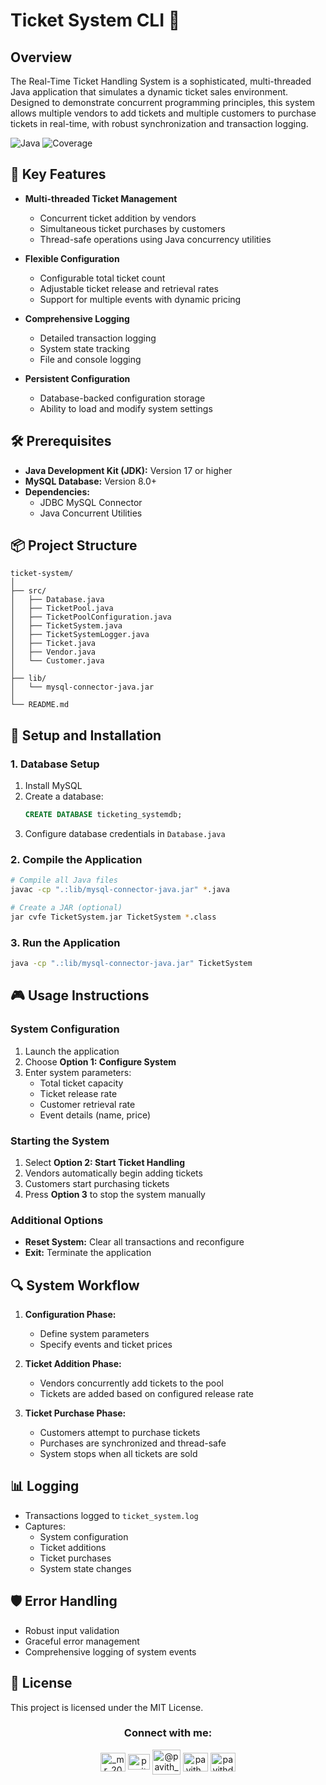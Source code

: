 # Ticket System CLI 🎫

## Overview

The Real-Time Ticket Handling System is a sophisticated, multi-threaded Java application that simulates a dynamic ticket sales environment. Designed to demonstrate concurrent programming principles, this system allows multiple vendors to add tickets and multiple customers to purchase tickets in real-time, with robust synchronization and transaction logging.

![Java](https://img.shields.io/badge/Java-17+-blue?logo=java&logoColor=white)
![Coverage](https://img.shields.io/badge/coverage-100%25-yellow)

## 🌟 Key Features

- **Multi-threaded Ticket Management**
  - Concurrent ticket addition by vendors
  - Simultaneous ticket purchases by customers
  - Thread-safe operations using Java concurrency utilities

- **Flexible Configuration**
  - Configurable total ticket count
  - Adjustable ticket release and retrieval rates
  - Support for multiple events with dynamic pricing

- **Comprehensive Logging**
  - Detailed transaction logging
  - System state tracking
  - File and console logging

- **Persistent Configuration**
  - Database-backed configuration storage
  - Ability to load and modify system settings

## 🛠 Prerequisites

- **Java Development Kit (JDK):** Version 17 or higher
- **MySQL Database:** Version 8.0+
- **Dependencies:**
  - JDBC MySQL Connector
  - Java Concurrent Utilities

## 📦 Project Structure

```
ticket-system/
│
├── src/
│   ├── Database.java
│   ├── TicketPool.java
│   ├── TicketPoolConfiguration.java
│   ├── TicketSystem.java
│   ├── TicketSystemLogger.java
│   ├── Ticket.java
│   ├── Vendor.java
│   └── Customer.java
│
├── lib/
│   └── mysql-connector-java.jar
│
└── README.md
```

## 🚀 Setup and Installation

### 1. Database Setup

1. Install MySQL
2. Create a database:
   ```sql
   CREATE DATABASE ticketing_systemdb;
   ```
3. Configure database credentials in `Database.java`

### 2. Compile the Application

```bash
# Compile all Java files
javac -cp ".:lib/mysql-connector-java.jar" *.java

# Create a JAR (optional)
jar cvfe TicketSystem.jar TicketSystem *.class
```

### 3. Run the Application

```bash
java -cp ".:lib/mysql-connector-java.jar" TicketSystem
```

## 🎮 Usage Instructions

### System Configuration

1. Launch the application
2. Choose **Option 1: Configure System**
3. Enter system parameters:
   - Total ticket capacity
   - Ticket release rate
   - Customer retrieval rate
   - Event details (name, price)

### Starting the System

1. Select **Option 2: Start Ticket Handling**
2. Vendors automatically begin adding tickets
3. Customers start purchasing tickets
4. Press **Option 3** to stop the system manually

### Additional Options

- **Reset System:** Clear all transactions and reconfigure
- **Exit:** Terminate the application

## 🔍 System Workflow

1. **Configuration Phase:**
   - Define system parameters
   - Specify events and ticket prices

2. **Ticket Addition Phase:**
   - Vendors concurrently add tickets to the pool
   - Tickets are added based on configured release rate

3. **Ticket Purchase Phase:**
   - Customers attempt to purchase tickets
   - Purchases are synchronized and thread-safe
   - System stops when all tickets are sold

## 📊 Logging

- Transactions logged to `ticket_system.log`
- Captures:
  - System configuration
  - Ticket additions
  - Ticket purchases
  - System state changes

## 🛡️ Error Handling

- Robust input validation
- Graceful error management
- Comprehensive logging of system events

## 📝 License

This project is licensed under the MIT License.

<h3 align="center">Connect with me:</h3>
<p align="center">
  <a href="https://instagram.com/_mr_2001__" target="blank"><img align="center" src="https://raw.githubusercontent.com/rahuldkjain/github-profile-readme-generator/master/src/images/icons/Social/instagram.svg" alt="_mr_2001__" height="30" width="40" /></a>
  <a href="https://linkedin.com/in/www.linkedin.com/in/pavith-bambaravanage-465300293" target="blank"><img align="center" src="https://raw.githubusercontent.com/rahuldkjain/github-profile-readme-generator/master/src/images/icons/Social/linked-in-alt.svg" alt="pavith-bambaravanage-465300293" height="25" width="35" /></a>
  <a href="https://www.hackerrank.com/@pavith_db" target="blank"><img align="center" src="https://raw.githubusercontent.com/rahuldkjain/github-profile-readme-generator/master/src/images/icons/Social/hackerrank.svg" alt="@pavith_db" height="40" width="45" /></a>
  <a href="https://www.leetcode.com/pavith_db" target="blank"><img align="center" src="https://raw.githubusercontent.com/rahuldkjain/github-profile-readme-generator/master/src/images/icons/Social/leet-code.svg" alt="pavith_db" height="30" width="40" /></a>
  <a href="mailto:pavithd2020@gmail.com" target="blank"><img align="center" src="https://github.com/TheDudeThatCode/TheDudeThatCode/raw/master/Assets/Gmail.svg" alt="pavithd2020@gmail.com" height="30" width="40" /></a>
</p>



